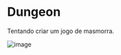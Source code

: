 # Dungeon

Tentando criar um jogo de masmorra.

![image](https://github.com/user-attachments/assets/ab474b16-0a93-4f00-8b26-1dc0301551ae)
